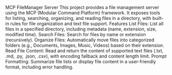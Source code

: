 MCP FileManager Server
This project provides a file management server using the MCP (Modular Command Platform) framework. It exposes tools for listing, searching, organizing, and reading files in a directory, with built-in rules for file organization and text file support.
Features
List Files: List all files in a specified directory, including metadata (name, extension, size, modified time).
Search Files: Search for files by name or extension (recursively).
Organize Files: Automatically move files into categorized folders (e.g., Documents, Images, Music, Videos) based on their extension.
Read File Content: Read and return the content of supported text files (.txt, .md, .py, .json, .csv), with encoding fallback and content length limit.
Prompt Formatting: Summarize file lists or display file content in a user-friendly format, including error handling.